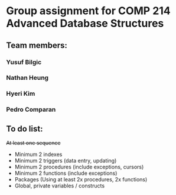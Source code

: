 # Group assignment for COMP 214 Advanced Database Structures
## Team members:
###                Yusuf Bilgic
###              Nathan Heung
###               Hyeri Kim
###               Pedro Comparan


## To do list:
~~At least one sequence~~
* Minimum 2 indexes
* Minimum 2 triggers (data entry, updating)
* Minimum 2 procedures (include exceptions, cursors)
* Minimum 2 functions (include exceptions)
* Packages (Using at least 2x procedures, 2x functions)
* Global, private variables / constructs
